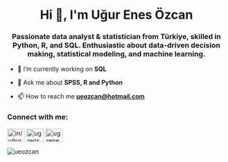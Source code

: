 <h1 align="center">Hi 👋, I'm Uğur Enes Özcan</h1>
<h3 align="center">Passionate data analyst & statistician from Türkiye, skilled in Python, R, and SQL. Enthusiastic about data-driven decision making, statistical modeling, and machine learning.</h3>

- 🔭 I’m currently working on **SQL**

- 💬 Ask me about **SPSS, R and Python**

- 📫 How to reach me **ueozcan@hotmail.com**

<h3 align="left">Connect with me:</h3>
<p align="left">
<a href="https://linkedin.com/in/www.linkedin.com/in/uğur-enes-özcan-b89989257" target="blank"><img align="center" src="https://raw.githubusercontent.com/rahuldkjain/github-profile-readme-generator/master/src/images/icons/Social/linked-in-alt.svg" alt="in/uğur-enes-özcan-b89989257" height="30" width="40" /></a>
<a href="https://kaggle.com/ugrenss" target="blank"><img align="center" src="https://raw.githubusercontent.com/rahuldkjain/github-profile-readme-generator/master/src/images/icons/Social/kaggle.svg" alt="ugrenss" height="30" width="40" /></a>
<a href="https://instagram.com/ugrenesozc" target="blank"><img align="center" src="https://raw.githubusercontent.com/rahuldkjain/github-profile-readme-generator/master/src/images/icons/Social/instagram.svg" alt="ugrenesozc" height="30" width="40" /></a>
</p>
<p align="left"> <img src="https://komarev.com/ghpvc/?username=ueozcan&label=Profile%20views&color=0e75b6&style=flat" alt="ueozcan" /> </p>
